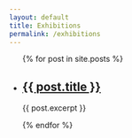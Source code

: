 ```yaml
---
layout: default
title: Exhibitions
permalink: /exhibitions
---
```

<div class="latest-posts">
  <ul>
    {% for post in site.posts %}
      <li>
        <h2><a href="{{ post.url }}">{{ post.title }}</a></h2>
        <p>{{ post.excerpt }}</p>
      </li>
    {% endfor %}
  </ul>
</div>
